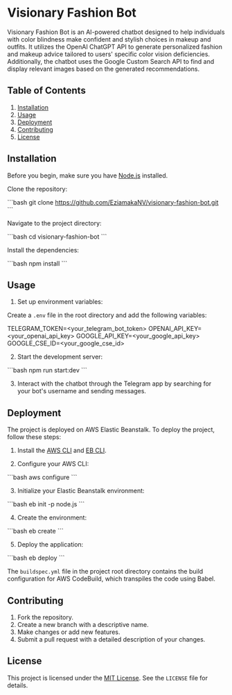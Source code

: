 # Visionary Fashion Bot

Visionary Fashion Bot is an AI-powered chatbot designed to help individuals with color blindness make confident and stylish choices in makeup and outfits. It utilizes the OpenAI ChatGPT API to generate personalized fashion and makeup advice tailored to users' specific color vision deficiencies. Additionally, the chatbot uses the Google Custom Search API to find and display relevant images based on the generated recommendations.

## Table of Contents

1. [Installation](#installation)
2. [Usage](#usage)
3. [Deployment](#deployment)
4. [Contributing](#contributing)
5. [License](#license)

## Installation

Before you begin, make sure you have [Node.js](https://nodejs.org/en/download/) installed.

Clone the repository:

\`\`\`bash
git clone https://github.com/EziamakaNV/visionary-fashion-bot.git
\`\`\`

Navigate to the project directory:

\`\`\`bash
cd visionary-fashion-bot
\`\`\`

Install the dependencies:

\`\`\`bash
npm install
\`\`\`

## Usage

1. Set up environment variables:

Create a `.env` file in the root directory and add the following variables:

TELEGRAM_TOKEN=<your_telegram_bot_token>
OPENAI_API_KEY=<your_openai_api_key>
GOOGLE_API_KEY=<your_google_api_key>
GOOGLE_CSE_ID=<your_google_cse_id>


2. Start the development server:

\`\`\`bash
npm run start:dev
\`\`\`

3. Interact with the chatbot through the Telegram app by searching for your bot's username and sending messages.

## Deployment

The project is deployed on AWS Elastic Beanstalk. To deploy the project, follow these steps:

1. Install the [AWS CLI](https://aws.amazon.com/cli/) and [EB CLI](https://docs.aws.amazon.com/elasticbeanstalk/latest/dg/eb-cli3.html).

2. Configure your AWS CLI:

\`\`\`bash
aws configure
\`\`\`

3. Initialize your Elastic Beanstalk environment:

\`\`\`bash
eb init -p node.js <your-application-name>
\`\`\`

4. Create the environment:

\`\`\`bash
eb create <your-environment-name>
\`\`\`

5. Deploy the application:

\`\`\`bash
eb deploy
\`\`\`

The `buildspec.yml` file in the project root directory contains the build configuration for AWS CodeBuild, which transpiles the code using Babel.

## Contributing

1. Fork the repository.
2. Create a new branch with a descriptive name.
3. Make changes or add new features.
4. Submit a pull request with a detailed description of your changes.

## License

This project is licensed under the [MIT License](https://opensource.org/licenses/MIT). See the `LICENSE` file for details.
